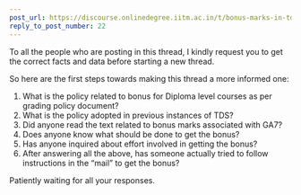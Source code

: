 ```yaml
---
post_url: https://discourse.onlinedegree.iitm.ac.in/t/bonus-marks-in-tds-for-jan-25/172246/23
reply_to_post_number: 22
---
```

To all the people who are posting in this thread, I kindly request you to get the correct facts and data before starting a new thread.

So here are the first steps towards making this thread a more informed one:

1. What is the policy related to bonus for Diploma level courses as per grading policy document?
2. What is the policy adopted in previous instances of TDS?
3. Did anyone read the text related to bonus marks associated with GA7?
4. Does anyone know what should be done to get the bonus?
5. Has anyone inquired about effort involved in getting the bonus?
6. After answering all the above, has someone actually tried to follow instructions in the “mail” to get the bonus?

Patiently waiting for all your responses.